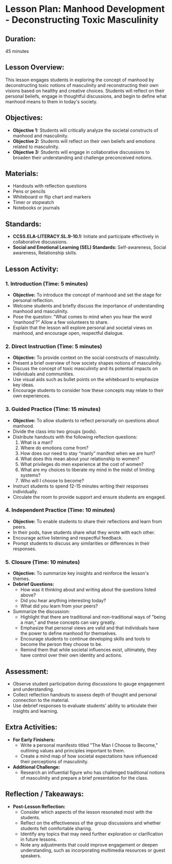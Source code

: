 # Lesson Plan: Manhood Development - Deconstructing Toxic Masculinity

## **Duration:**
45 minutes

## **Lesson Overview:**
This lesson engages students in exploring the concept of manhood by deconstructing toxic notions of masculinity and reconstructing their own visions based on healthy and creative choices. Students will reflect on their personal beliefs, engage in thoughtful discussions, and begin to define what manhood means to them in today's society.

## **Objectives:**
- **Objective 1:** Students will critically analyze the societal constructs of manhood and masculinity.
- **Objective 2:** Students will reflect on their own beliefs and emotions related to masculinity.
- **Objective 3:** Students will engage in collaborative discussions to broaden their understanding and challenge preconceived notions.

## **Materials:**
- Handouts with reflection questions
- Pens or pencils
- Whiteboard or flip chart and markers
- Timer or stopwatch
- Notebooks or journals

## **Standards:**
- **CCSS.ELA-LITERACY.SL.9-10.1:** Initiate and participate effectively in collaborative discussions.
- **Social and Emotional Learning (SEL) Standards:** Self-awareness, Social awareness, Relationship skills.

## **Lesson Activity:**

### 1. **Introduction (Time: 5 minutes)**
   - **Objective:** To introduce the concept of manhood and set the stage for personal reflection.
   - Welcome students and briefly discuss the importance of understanding manhood and masculinity.
   - Pose the question: "What comes to mind when you hear the word 'manhood'?" Allow a few volunteers to share.
   - Explain that the lesson will explore personal and societal views on manhood, and encourage open, respectful dialogue.

### 2. **Direct Instruction (Time: 5 minutes)**
   - **Objective:** To provide context on the social constructs of masculinity.
   - Present a brief overview of how society shapes notions of masculinity.
   - Discuss the concept of toxic masculinity and its potential impacts on individuals and communities.
   - Use visual aids such as bullet points on the whiteboard to emphasize key ideas.
   - Encourage students to consider how these concepts may relate to their own experiences.

### 3. **Guided Practice (Time: 15 minutes)**
   - **Objective:** To allow students to reflect personally on questions about manhood.
   - Divide the class into two groups (pods).
   - Distribute handouts with the following reflection questions:
     1. What is a man?
     2. Where do emotions come from?
     3. How does our need to stay “manly” manifest when we are hurt?
     4. What does this mean about your relationship to women?
     5. What privileges do men experience at the cost of women?
     6. What are my choices to liberate my mind in the midst of limiting systems?
     7. Who will I choose to become?
   - Instruct students to spend 12-15 minutes writing their responses individually.
   - Circulate the room to provide support and ensure students are engaged.

### 4. **Independent Practice (Time: 10 minutes)**
   - **Objective:** To enable students to share their reflections and learn from peers.
   - In their pods, have students share what they wrote with each other.
   - Encourage active listening and respectful feedback.
   - Prompt students to discuss any similarities or differences in their responses.

### 5. **Closure (Time: 10 minutes)**
   - **Objective:** To summarize key insights and reinforce the lesson's themes.
   - **Debrief Questions:**
     - How was it thinking about and writing about the questions listed above?
     - Did you hear anything interesting today?
     - What did you learn from your peers?
   - Summarize the discussion:
     - Highlight that there are traditional and non-traditional ways of "being a man," and these concepts can vary greatly.
     - Emphasize that personal views are valid and that individuals have the power to define manhood for themselves.
     - Encourage students to continue developing skills and tools to become the person they choose to be.
     - Remind them that while societal influences exist, ultimately, they have control over their own identity and actions.

## **Assessment:**
- Observe student participation during discussions to gauge engagement and understanding.
- Collect reflection handouts to assess depth of thought and personal connection to the material.
- Use debrief responses to evaluate students' ability to articulate their insights and learning.

## **Extra Activities:**
- **For Early Finishers:**
  - Write a personal manifesto titled "The Man I Choose to Become," outlining values and principles important to them.
  - Create a mind map of how societal expectations have influenced their perceptions of masculinity.
- **Additional Challenge:**
  - Research an influential figure who has challenged traditional notions of masculinity and prepare a brief presentation for the class.

## **Reflection / Takeaways:**
- **Post-Lesson Reflection:**
  - Consider which aspects of the lesson resonated most with the students.
  - Reflect on the effectiveness of the group discussions and whether students felt comfortable sharing.
  - Identify any topics that may need further exploration or clarification in future lessons.
  - Note any adjustments that could improve engagement or deepen understanding, such as incorporating multimedia resources or guest speakers.
